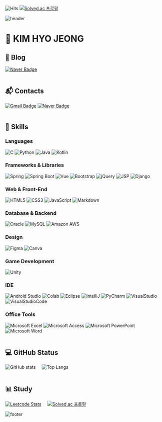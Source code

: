 ![Hits](https://hits.seeyoufarm.com/api/count/incr/badge.svg?url=https%3A%2F%2Fgithub.com%2FKim-Hyo-Jeong&count_bg=%235A96FF&title_bg=%23454545&icon=github.svg&icon_color=%23FFFFFF&title=count&edge_flat=false)
[![Solved.ac
프로필](http://mazassumnida.wtf/api/mini/generate_badge?boj=lk7938)](https://solved.ac/lk7938)

![header](https://capsule-render.vercel.app/api?type=waving&color=0:87CEFA,30:00BFFF,60:1E90FF,85:4169E1,100:4682B4&height=200&section=header&text=Hello%20World&fontSize=60&fontColor=FFF)

# :bear: KIM HYO JEONG
## :pencil: Blog
[![Naver Badge](http://img.shields.io/badge/-Naver%20Blog-03C75A?style=flat-square&logo=Naver&logoColor=white&link=https://blog.naver.com/lk7938/)](https://blog.naver.com/lk7938/)<br>
<br>
## :mailbox_with_mail: Contacts
[![Gmail Badge](https://img.shields.io/badge/Gmail-d14836?style=flat-square&logo=Gmail&logoColor=white&link=mailto:hjkim7938@gmail.com)](mailto:hjkim7938@gmail.com)
[![Naver Badge](https://img.shields.io/badge/Naver-03C75A?style=flat-square&logo=Naver&logoColor=white&link=mailto:lk7938@naver.com)](mailto:lk7938@naver.com)<br>
<br>
## :rocket: Skills
### Languages
![C](https://img.shields.io/badge/C-00599C?style=for-the-badge&logo=c&logoColor=white)
![Python](https://img.shields.io/badge/Python-3776AB?style=for-the-badge&logo=python&logoColor=white)
![Java](https://img.shields.io/badge/Java-007396?style=for-the-badge&logo=openjdk&logoColor=white)
![Kotlin](https://img.shields.io/badge/Kotlin-0095D5?&style=for-the-badge&logo=kotlin&logoColor=white)

### Frameworks & Libraries
![Spring](https://img.shields.io/badge/Spring-6DB33F?style=for-the-badge&logo=spring&logoColor=white)
![Spring Boot](https://img.shields.io/badge/Spring_Boot-6DB33F?style=for-the-badge&logo=springboot&logoColor=white)
![Vue](https://img.shields.io/badge/Vue.js-35495E?style=for-the-badge&logo=vue.js&logoColor=4FC08D)
![Bootstrap](https://img.shields.io/badge/Bootstrap-563D7C?style=for-the-badge&logo=bootstrap&logoColor=white)
![jQuery](https://img.shields.io/badge/jQuery-0769AD?style=for-the-badge&logo=jquery&logoColor=white)
![JSP](https://img.shields.io/badge/JSP-007396?style=for-the-badge&logo=openjdk&logoColor=white)
![Django](https://img.shields.io/badge/Django-092E20?style=for-the-badge&logo=django&logoColor=white)

### Web & Front-End
![HTML5](https://img.shields.io/badge/HTML5-E34F26?style=for-the-badge&logo=html5&logoColor=white)
![CSS3](https://img.shields.io/badge/CSS3-1572B6?style=for-the-badge&logo=css3&logoColor=white)
![JavaScript](https://img.shields.io/badge/JavaScript-F7DF1E?style=for-the-badge&logo=JavaScript&logoColor=white)
![Markdown](https://img.shields.io/badge/Markdown-000000?style=for-the-badge&logo=markdown&logoColor=white)

### Database & Backend
![Oracle](https://img.shields.io/badge/Oracle-F80000?style=for-the-badge&logo=oracle&logoColor=white)
![MySQL](https://img.shields.io/badge/MySQL-00000F?style=for-the-badge&logo=mysql&logoColor=white)
![Amazon AWS](https://img.shields.io/badge/Amazon_AWS-232F3E?style=for-the-badge&logo=amazon-aws&logoColor=white)

### Design
![Figma](https://img.shields.io/badge/Figma-F24E1E?style=for-the-badge&logo=figma&logoColor=white)
![Canva](https://img.shields.io/badge/Canva-%2300C4CC.svg?&style=for-the-badge&logo=Canva&logoColor=white)

### Game Development
![Unity](https://img.shields.io/badge/Unity-100000?style=for-the-badge&logo=unity&logoColor=white)

### IDE
![Android Studio](https://img.shields.io/badge/Android_Studio-3DDC84?style=for-the-badge&logo=android-studio&logoColor=white)
![Colab](https://img.shields.io/badge/Colab-F9AB00?style=for-the-badge&logo=googlecolab&color=525252)
![Eclipse](https://img.shields.io/badge/Eclipse-2C2255?style=for-the-badge&logo=eclipse&logoColor=white)
![IntelliJ](https://img.shields.io/badge/IntelliJ_IDEA-000000.svg?style=for-the-badge&logo=intellij-idea&logoColor=white)
![PyCharm](https://img.shields.io/badge/PyCharm-000000.svg?&style=for-the-badge&logo=PyCharm&logoColor=white)
![VisualStudio](https://img.shields.io/badge/Visual_Studio-5C2D91?style=for-the-badge&logo=visual%20studio&logoColor=white)
![VisualStudioCode](https://img.shields.io/badge/Visual_Studio_Code-0078D4?style=for-the-badge&logo=visual%20studio%20code&logoColor=white)

### Office Tools
![Microsoft Excel](https://img.shields.io/badge/Microsoft_Excel-217346?style=for-the-badge&logo=microsoft-excel&logoColor=white)
![Microsoft Access](https://img.shields.io/badge/Microsoft_Access-A4373A?style=for-the-badge&logo=microsoft-access&logoColor=white)
![Microsoft PowerPoint](https://img.shields.io/badge/Microsoft_PowerPoint-B7472A?style=for-the-badge&logo=microsoft-powerpoint&logoColor=white)
![Microsoft Word](https://img.shields.io/badge/Microsoft_Word-2B579A?style=for-the-badge&logo=microsoft-word&logoColor=white)<br>
<br>
## :computer: GitHub Status
![GitHub stats](https://github-readme-stats.vercel.app/api?username=Kim-Hyo-Jeong&show_icons=true&theme=tokyonight)
&nbsp;&nbsp;&nbsp;
![Top Langs](https://github-readme-stats.vercel.app/api/top-langs/?username=Kim-Hyo-Jeong&layout=compact&theme=tokyonight)<br>
<br>
## :bar_chart: Study
[![Leetcode Stats](https://leetcard.jacoblin.cool/hellogengar)](https://leetcode.com/hellogengar)
&nbsp;&nbsp;&nbsp;
[![Solved.ac
프로필](http://mazassumnida.wtf/api/v2/generate_badge?boj=lk7938)](https://solved.ac/lk7938)

![footer](https://capsule-render.vercel.app/api?type=waving&color=0:87CEFA,30:00BFFF,60:1E90FF,85:4169E1,100:4682B4&height=200&section=footer)

<!-- ![Harlok's WakaTime stats](https://github-readme-stats.vercel.app/api/wakatime?username=gengar&layout=compact) -->

<!--
**Kim-Hyo-Jeong/Kim-Hyo-Jeong** is a ✨ _special_ ✨ repository because its `README.md` (this file) appears on your GitHub profile.

Here are some ideas to get you started:

- 🔭 I’m currently working on ...
- 🌱 I’m currently learning ...
- 👯 I’m looking to collaborate on ...
- 🤔 I’m looking for help with ...
- 💬 Ask me about ...
- 📫 How to reach me: ...
- 😄 Pronouns: ...
- ⚡ Fun fact: ...
-->
